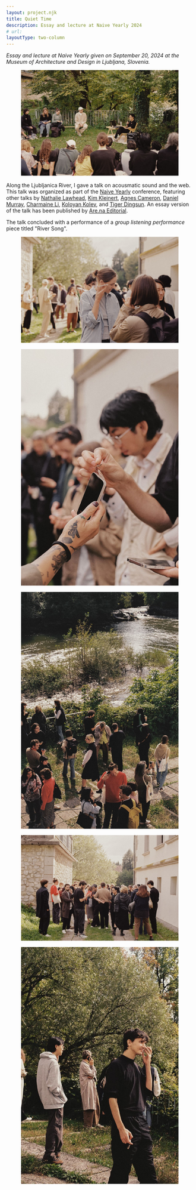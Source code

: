 ```yaml
---
layout: project.njk
title: Quiet Time
description: Essay and lecture at Naive Yearly 2024
# url: 
layoutType: two-column
---
```

_Essay and lecture at Naive Yearly given on September 20, 2024 at the Museum of Architecture and Design in Ljubljana, Slovenia._

<figure class="figure-medium">
  <img src="/public/quiet-time/reuben-talking-1.jpg" alt="photograph of reuben talking">
  <figcaption></figcaption>
</figure>

Along the Ljubljanica River, I gave a talk on acousmatic sound and the web. This talk was organized as part of the [Naive Yearly](https://naiveyearly.com/) conference, featuring other talks by [Nathalie Lawhead](http://www.nathalielawhead.com/), [Kim Kleinert](https://kim-kleinert.digitale-grafik.com/), [Agnes Cameron](https://agnescameron.info/), [Daniel Murray](https://loom.cafe/), [Charmaine Li](https://charmaineli.ca/), [Koloyan Kolev](https://kaloyankolev.com/), and [Tiger Dingsun](https://www.tiger.exposed/). An essay version of the talk has been published by [Are.na Editorial](https://www.are.na/editorial/quiet-time).

The talk concluded with a performance of a _group listening performance_ piece titled "River Song".

<figure class="figure-full-width">
  <img src="/public/quiet-time/listening-performance-1.jpg" alt="photograph of reuben talking">
  <figcaption></figcaption>
</figure>

<figure class="figure-full-width">
  <img src="/public/quiet-time/listening-performance-2.jpg" alt="audience performing River Song">
  <figcaption></figcaption>
</figure>

<figure class="figure-full-width">
  <img src="/public/quiet-time/listening-performance-3.jpg" alt="audience performing River Song">
  <figcaption></figcaption>
</figure>

<figure class="figure-full-width">
  <img src="/public/quiet-time/listening-performance-4.jpg" alt="audience performing River Song">
  <figcaption></figcaption>
</figure>

<figure class="figure-full-width">
  <img src="/public/quiet-time/listening-performance-5.jpg" alt="audience performing River Song">
  <figcaption></figcaption>
</figure>
